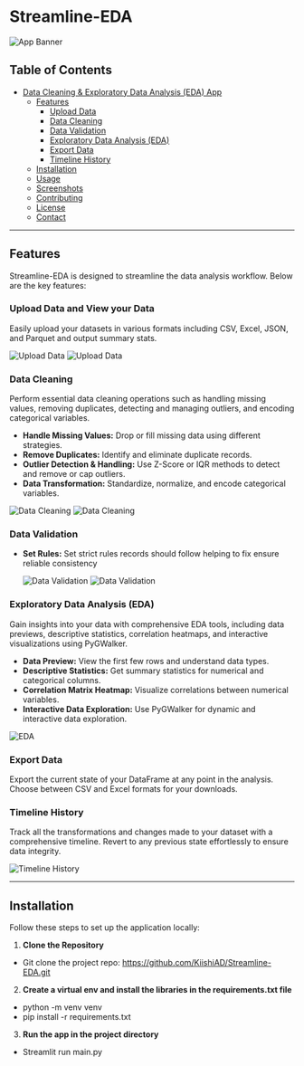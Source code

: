 # Streamline-EDA

![App Banner](images/banner.png)

## Table of Contents

- [Data Cleaning & Exploratory Data Analysis (EDA) App](#-data-cleaning--exploratory-data-analysis-eda-app)
  - [Features](#-features)
    - [ Upload Data](#-upload-data)
    - [Data Cleaning](#-data-cleaning)
    - [Data Validation](#-data-validation)
    - [Exploratory Data Analysis (EDA)](#-exploratory-data-analysis-eda)
    - [Export Data](#-export-data)
    - [Timeline History](#-timeline-history)
  - [Installation](#-installation)
  - [ Usage](#-usage)
  - [Screenshots](#-screenshots)
  - [Contributing](#-contributing)
  - [License](#-license)
  - [Contact](#-contact)

---

## Features

Streamline-EDA is designed to streamline the data analysis workflow. Below are the key features:

### Upload Data and View your Data

Easily upload your datasets in various formats including CSV, Excel, JSON, and Parquet and output summary stats.

![Upload Data](images/data_preview.png)
![Upload Data](images/dataset_overview.png)

### Data Cleaning

Perform essential data cleaning operations such as handling missing values, removing duplicates, detecting and managing outliers, and encoding categorical variables.

- **Handle Missing Values:** Drop or fill missing data using different strategies.
- **Remove Duplicates:** Identify and eliminate duplicate records.
- **Outlier Detection & Handling:** Use Z-Score or IQR methods to detect and remove or cap outliers.
- **Data Transformation:** Standardize, normalize, and encode categorical variables.

![Data Cleaning](images/data_cleaning_1.png)
![Data Cleaning](images/data_cleaning_2.png)

### Data Validation
- **Set Rules:** Set strict rules records should follow helping to fix ensure reliable consistency
  
  ![Data Validation](images/data_validation_1.png)
  ![Data Validation](images/data_validation_2.png)

### Exploratory Data Analysis (EDA)

Gain insights into your data with comprehensive EDA tools, including data previews, descriptive statistics, correlation heatmaps, and interactive visualizations using PyGWalker.

- **Data Preview:** View the first few rows and understand data types.
- **Descriptive Statistics:** Get summary statistics for numerical and categorical columns.
- **Correlation Matrix Heatmap:** Visualize correlations between numerical variables.
- **Interactive Data Exploration:** Use PyGWalker for dynamic and interactive data exploration.

![EDA](images/eda.png)

### Export Data

Export the current state of your DataFrame at any point in the analysis. Choose between CSV and Excel formats for your downloads.


### Timeline History

Track all the transformations and changes made to your dataset with a comprehensive timeline. Revert to any previous state effortlessly to ensure data integrity.

![Timeline History](images/timeline.png)

---

## Installation

Follow these steps to set up the application locally:

1. **Clone the Repository**

- Git clone the project repo: https://github.com/KiishiAD/Streamline-EDA.git

2. **Create a virtual env and install the libraries in the requirements.txt file**
- python -m venv venv
- pip install -r requirements.txt

3. **Run the app in the project directory**
- Streamlit run main.py
